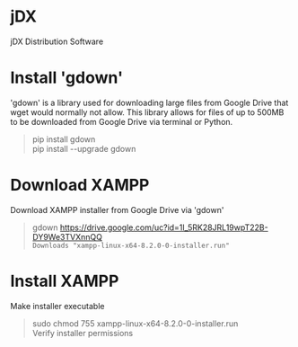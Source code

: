 # jDX
jDX Distribution Software

# Install 'gdown'
'gdown' is a library used for downloading large files from Google Drive that wget would normally not allow.
This library allows for files of up to 500MB to be downloaded from Google Drive via terminal or Python.

> pip install gdown  
> pip install --upgrade gdown

# Download XAMPP
Download XAMPP installer from Google Drive via 'gdown'
> gdown https://drive.google.com/uc?id=1l_5RK28JRL19wpT22B-DY9We3TVXnnQQ  
> `Downloads "xampp-linux-x64-8.2.0-0-installer.run"`  

# Install XAMPP
Make installer executable
> sudo chmod 755 xampp-linux-x64-8.2.0-0-installer.run    
Verify installer permissions 

